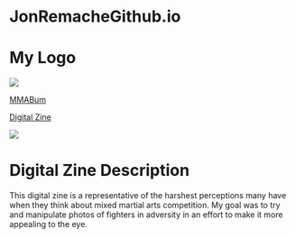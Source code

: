 
  
                
  
  <h1>JonRemacheGithub.io</h1>
</head>
<body>
<h1>My Logo</h1>
<img src="images/logoo.jpg">
</body>
  <div>
 
  </div>
<div id="div5">
  </div>
  <body>
  <p><a href= "http://www.mmabum.com">MMABum</a><p>
    
   
   <p><a href= "http://www.issuu.com/jonremache/docs/zine">Digital Zine</a><p>
  
 <img src="images/introtomedia2.jpg">
<!DOCTYPE html>
<html>
<body>
<h1>Digital Zine Description</h1>

<p> This digital zine is a representative of the harshest perceptions many have when they think about mixed martial arts competition. My goal was to try and manipulate photos of fighters in adversity in an effort to make it more appealing to the eye.</p>
